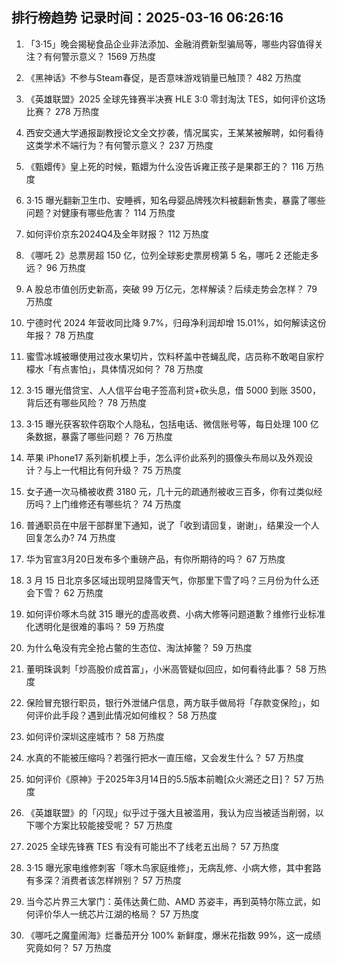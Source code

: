 
## 排行榜趋势 记录时间：2025-03-16 06:26:16
  
  1. 「3·15」晚会揭秘食品企业非法添加、金融消费新型骗局等，哪些内容值得关注？有何警示意义？ 1569 万热度
    
  2. 《黑神话》不参与Steam春促，是否意味游戏销量已触顶？ 482 万热度
    
  3. 《英雄联盟》2025 全球先锋赛半决赛 HLE 3:0 零封淘汰 TES，如何评价这场比赛？ 278 万热度
    
  4. 西安交通大学通报副教授论文全文抄袭，情况属实，王某某被解聘，如何看待这类学术不端行为？有何警示意义？ 237 万热度
    
  5. 《甄嬛传》皇上死的时候，甄嬛为什么没告诉雍正孩子是果郡王的？ 116 万热度
    
  6. 3·15 曝光翻新卫生巾、安睡裤，知名母婴品牌残次料被翻新售卖，暴露了哪些问题？对健康有哪些危害？ 114 万热度
    
  7. 如何评价京东2024Q4及全年财报？ 112 万热度
    
  8. 《哪吒 2》总票房超 150 亿，位列全球影史票房榜第 5 名，哪吒 2 还能走多远？ 96 万热度
    
  9. A 股总市值创历史新高，突破 99 万亿元，怎样解读？后续走势会怎样？ 79 万热度
    
  10. 宁德时代 2024 年营收同比降 9.7%，归母净利润却增 15.01%，如何解读这份年报？ 78 万热度
    
  11. 蜜雪冰城被曝使用过夜水果切片，饮料杯盖中苍蝇乱爬，店员称不敢喝自家柠檬水「有点害怕」，具体情况如何？ 78 万热度
    
  12. 3·15 曝光借贷宝、人人信平台电子签高利贷+砍头息，借 5000 到账 3500，背后还有哪些风险？ 78 万热度
    
  13. 3·15 曝光获客软件窃取个人隐私，包括电话、微信账号等，每日处理 100 亿条数据，暴露了哪些问题？ 76 万热度
    
  14. 苹果 iPhone17 系列新机模上手，怎么评价此系列的摄像头布局以及外观设计？与上一代相比有何升级？ 75 万热度
    
  15. 女子通一次马桶被收费 3180 元，几十元的疏通剂被收三百多，你有过类似经历吗？上门维修还有哪些坑？ 74 万热度
    
  16. 普通职员在中层干部群里下通知，说了「收到请回复，谢谢」，结果没一个人回复怎么办? 74 万热度
    
  17. 华为官宣3月20日发布多个重磅产品，有你所期待的吗？ 67 万热度
    
  18. 3 月 15 日北京多区域出现明显降雪天气，你那里下雪了吗？三月份为什么还会下雪？ 62 万热度
    
  19. 如何评价啄木鸟就 315 曝光的虚高收费、小病大修等问题道歉？维修行业标准化透明化是很难的事吗？ 59 万热度
    
  20. 为什么龟没有完全抢占鳖的生态位、淘汰掉鳖？ 59 万热度
    
  21. 董明珠讽刺「炒高股价成首富」，小米高管疑似回应，如何看待此事？ 58 万热度
    
  22. 保险冒充银行职员，银行外泄储户信息，两方联手做局将「存款变保险」，如何评价此手段？遇到此情况如何维权？ 58 万热度
    
  23. 如何评价深圳这座城市？ 58 万热度
    
  24. 水真的不能被压缩吗？若强行把水一直压缩，又会发生什么？ 57 万热度
    
  25. 如何评价《原神》于2025年3月14日的5.5版本前瞻[众火溯还之日]？ 57 万热度
    
  26. 《英雄联盟》的「闪现」似乎过于强大且被滥用，我认为应当被适当削弱，以下哪个方案比较能接受呢？ 57 万热度
    
  27. 2025 全球先锋赛 TES 有没有可能出不了线老五出局？ 57 万热度
    
  28. 3·15 曝光家电维修刺客「啄木鸟家庭维修」，无病乱修、小病大修，其中套路有多深？消费者该怎样辨别？ 57 万热度
    
  29. 当今芯片界三大掌门：英伟达黄仁勋、AMD 苏姿丰，再到英特尔陈立武，如何评价华人一统芯片江湖的格局？ 57 万热度
    
  30. 《哪吒之魔童闹海》烂番茄开分 100% 新鲜度，爆米花指数 99%，这一成绩究竟如何？ 57 万热度
    